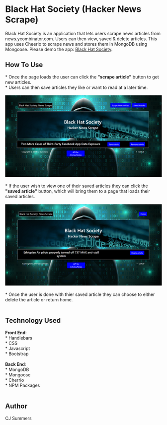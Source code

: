 # Black Hat Society (Hacker News Scrape)

Black Hat Society is an application that lets users scrape news articles from news.ycombinator.com. Users can then view, saved & delete articles. This app uses Cheerio to scrape news and stores them in MongoDB using Mongoose. Please demo the app: <a href="https://shrouded-springs-31421.herokuapp.com">Black Hat Society</a>.  

<h2>How To Use</h2>
* Once the page loads the user can click the <strong>"scrape article"</strong> button to get new articles.
<br>
* Users can then save articles they like or want to read at a later time.
<br>
<br>
<img src="public/assets/images/page1.PNG">
<br>
<br>
* If the user wish to view one of their saved articles they can click the <strong>"saved article"</strong> button, which will bring them to a page that loads their saved articles.
<br>
<br>
<img src="public/assets/images/page2.PNG">
<br>
<br>
* Once the user is done with thier saved article they can choose to either delete the article or return home.
<br>
<br>
<h2>Technology Used</h2>
<strong>Front End</strong>:
<br>
* Handlebars
<br>
* CSS
<br>
* Javascript
<br>
* Bootstrap
<br>
<br>
<strong>Back End</strong>:
<br>
* MongoDB
<br>
* Mongoose
<br>
* Cherrio
<br>
* NPM Packages
<br>
<br>

<h2>Author</h2>
CJ Summers 
